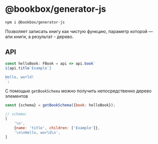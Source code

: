 # @bookbox/generator-js

```
npm i @bookbox/generator-js
```

Позволяет записать книгу как чистую функцию, параметр которой — апи книги, а результат - дерево.

## API
```typescript
const helloBook: FBook = api => api.book`
${api.title`Example`}

Hello, world!
`;
```

С помощью `getBookSchema` можно получить непосредственно дерево элементов

```js
const {schema} = getBookSchema({book: helloBook});

// schema:
[
    '\n',
    {name: 'title', children: ['Example']},
    '\n\nHello, world\n',
]
```